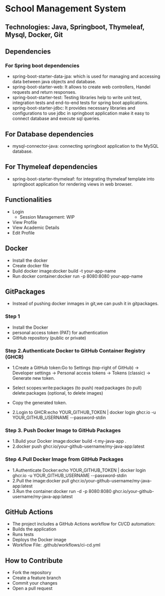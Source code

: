 
# School Management System 
## Technologies: Java, Springboot, Thymeleaf, Mysql, Docker, Git
## Dependencies  
### For Spring boot dependencies
- spring-boot-starter-data-jpa: which is used for managing and accessing data between java objects and database.
- spring-boot-starter-web: It allows to create web controllers, Handel requests and return responses.
- spring-boot-starter-test: Testing libraries help to write unit test, integration tests and end-to-end tests for spring boot applications.
- spring-boot-starter-jdbc: It provides necessary libraries and configurations to use jdbc in springboot application make it easy to connect database and execute sql queries.

## For Database dependencies
- mysql-connector-java: connecting springboot application to the MySQL database.

## For Thymeleaf dependencies
- spring-boot-starter-thymeleaf: for integrating thymeleaf template into springboot application for rendering views in web browser.


## Functionalities
- Login
  - Session Management: WIP 
- View Profile
- View Academic Details
- Edit Profile

## Docker
- Install the docker
- Create docker file
- Build docker image:docker build -t your-app-name
- Run docker container:docker run -p 8080:8080 your-app-name
## GitPackages
- Instead of pushing docker inmages in git,we can push it in gitpackages.
### Step 1
- Install the Docker
- personal access token (PAT) for authentication
- GitHub repository (public or private)
### Step 2.Authenticate Docker to GitHub Container Registry (GHCR)
- 1.Create a GitHub token:Go to Settings (top-right of GitHub) → Developer settings → Personal access tokens → Tokens (classic) → Generate new token. 
- Select scopes:write:packages (to push)
                 read:packages (to pull)
                 delete:packages (optional, to delete images)

- Copy the generated token.
- 2.Login to GHCR:echo YOUR_GITHUB_TOKEN | docker login ghcr.io -u YOUR_GITHUB_USERNAME --password-stdin
### Step 3. Push Docker Image to GitHub Packages
- 1.Build your Docker image:docker build -t my-java-app .
- 2.docker push ghcr.io/your-github-username/my-java-app:latest
### Step 4.Pull Docker Image from GitHub Packages
- 1.Authenticate Docker:echo YOUR_GITHUB_TOKEN | docker login ghcr.io -u YOUR_GITHUB_USERNAME --password-stdin
- 2.Pull the image:docker pull ghcr.io/your-github-username/my-java-app:latest
- 3.Run the container:docker run -d -p 8080:8080 ghcr.io/your-github-username/my-java-app:latest

## GitHub Actions
- The project includes a GitHub Actions workflow for CI/CD automation: 
- Builds the application
- Runs tests
- Deploys the Docker image 
- Workflow File: .github/workflows/ci-cd.yml
## How to Contribute
- Fork the repository
- Create a feature branch
- Commit your changes
- Open a pull request
